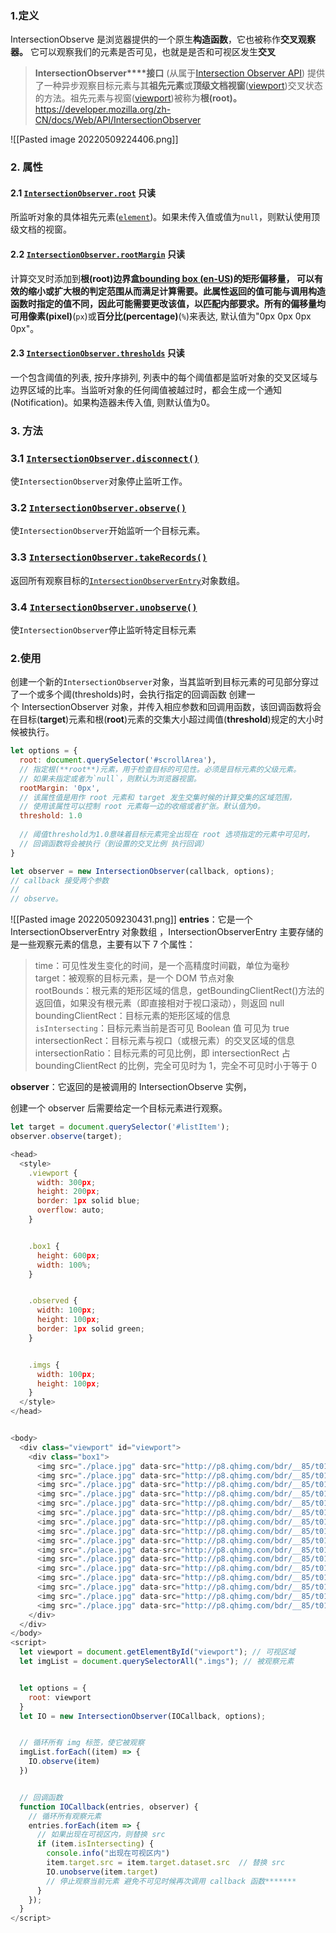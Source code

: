 ### 1.定义
IntersectionObserve 是浏览器提供的一个原生**构造函数**，它也被称作**交叉观察器。** 它可以观察我们的元素是否可见，也就是是否和可视区发生**交叉**

>**IntersectionObserver****接口** (从属于[Intersection Observer API](https://developer.mozilla.org/en-US/docs/Web/API/Intersection_Observer_API)) 提供了一种异步观察目标元素与其**祖先元素**或**顶级文档视窗**([viewport](https://developer.mozilla.org/zh-CN/docs/Glossary/Viewport))交叉状态的方法。祖先元素与视窗([viewport](https://developer.mozilla.org/zh-CN/docs/Glossary/Viewport))被称为**根(root)。**
https://developer.mozilla.org/zh-CN/docs/Web/API/IntersectionObserver

![[Pasted image 20220509224406.png]]
### 2. 属性
#### 2.1 [`IntersectionObserver.root`](https://developer.mozilla.org/zh-CN/docs/Web/API/IntersectionObserver/root) 只读

所监听对象的具体祖先元素([`element`](https://developer.mozilla.org/zh-CN/docs/Web/API/Element))。如果未传入值或值为`null`，则默认使用顶级文档的视窗。

#### 2.2 [`IntersectionObserver.rootMargin`](https://developer.mozilla.org/zh-CN/docs/Web/API/IntersectionObserver/rootMargin) 只读

计算交叉时添加到**根(root)**边界盒[bounding box (en-US)](https://developer.mozilla.org/en-US/docs/Glossary/bounding_box "Currently only available in English (US)")的矩形偏移量， 可以有效的缩小或扩大根的判定范围从而满足计算需要。此属性返回的值可能与调用构造函数时指定的值不同，因此可能需要更改该值，以匹配内部要求。所有的偏移量均可用**像素(pixel)**(`px`)或**百分比(percentage)**(`%`)来表达, 默认值为"0px 0px 0px 0px"。

#### 2.3 [`IntersectionObserver.thresholds`](https://developer.mozilla.org/zh-CN/docs/Web/API/IntersectionObserver/thresholds) 只读

一个包含阈值的列表, 按升序排列, 列表中的每个阈值都是监听对象的交叉区域与边界区域的比率。当监听对象的任何阈值被越过时，都会生成一个通知(Notification)。如果构造器未传入值, 则默认值为0。

### 3. 方法
### 3.1 [`IntersectionObserver.disconnect()`](https://developer.mozilla.org/zh-CN/docs/Web/API/IntersectionObserver/disconnect)

使`IntersectionObserver`对象停止监听工作。

### 3.2 [`IntersectionObserver.observe()`](https://developer.mozilla.org/zh-CN/docs/Web/API/IntersectionObserver/observe)

使`IntersectionObserver`开始监听一个目标元素。

### 3.3 [`IntersectionObserver.takeRecords()`](https://developer.mozilla.org/zh-CN/docs/Web/API/IntersectionObserver/takeRecords)

返回所有观察目标的[`IntersectionObserverEntry`](https://developer.mozilla.org/zh-CN/docs/Web/API/IntersectionObserverEntry)对象数组。

### 3.4 [`IntersectionObserver.unobserve()`](https://developer.mozilla.org/zh-CN/docs/Web/API/IntersectionObserver/unobserve)

使`IntersectionObserver`停止监听特定目标元素
### 2.使用
创建一个新的`IntersectionObserver`对象，当其监听到目标元素的可见部分穿过了一个或多个阈(thresholds)时，会执行指定的回调函数
创建一个 IntersectionObserver 对象，并传入相应参数和回调用函数，该回调函数将会在目标(**target**)元素和根(**root**)元素的交集大小超过阈值(**threshold**)规定的大小时候被执行。
```js
let options = {
  root: document.querySelector('#scrollArea'),
  // 指定根(**root**)元素，用于检查目标的可见性。必须是目标元素的父级元素。
  // 如果未指定或者为`null`，则默认为浏览器视窗。
  rootMargin: '0px',
  // 该属性值是用作 root 元素和 target 发生交集时候的计算交集的区域范围， 
  // 使用该属性可以控制 root 元素每一边的收缩或者扩张。默认值为0。
  threshold: 1.0
  
  // 阈值threshold为1.0意味着目标元素完全出现在 root 选项指定的元素中可见时，
  // 回调函数将会被执行（到设置的交叉比例 执行回调）
}

let observer = new IntersectionObserver(callback, options);
// callback 接受两个参数
//  
// observe。
```

![[Pasted image 20220509230431.png]]
**entries**：它是一个 IntersectionObserverEntry 对象数组 ，IntersectionObserverEntry 主要存储的是一些观察元素的信息，主要有以下 7 个属性：

> time：可见性发生变化的时间，是一个高精度时间戳，单位为毫秒  
> target：被观察的目标元素，是一个 DOM 节点对象  
> rootBounds：根元素的矩形区域的信息，getBoundingClientRect()方法的返回值，如果没有根元素（即直接相对于视口滚动），则返回 null  
> boundingClientRect：目标元素的矩形区域的信息  
> `isIntersecting`：目标元素当前是否可见 Boolean 值 可见为 true  
> intersectionRect：目标元素与视口（或根元素）的交叉区域的信息  
> intersectionRatio：目标元素的可见比例，即 intersectionRect 占 boundingClientRect 的比例，完全可见时为 1，完全不可见时小于等于 0

  
**observer**：它返回的是被调用的 IntersectionObserve 实例，


创建一个 observer 后需要给定一个目标元素进行观察。


```js
let target = document.querySelector('#listItem');
observer.observe(target);

```

```js
<head>
  <style>
    .viewport {
      width: 300px;
      height: 200px;
      border: 1px solid blue;
      overflow: auto;
    }


    .box1 {
      height: 600px;
      width: 100%;
    }


    .observed {
      width: 100px;
      height: 100px;
      border: 1px solid green;
    }


    .imgs {
      width: 100px;
      height: 100px;
    }
  </style>
</head>


<body>
  <div class="viewport" id="viewport">
    <div class="box1">
      <img src="./place.jpg" data-src="http://p8.qhimg.com/bdr/__85/t01e5f605262fb61fb4.jpg" alt="图片" class="imgs" />
      <img src="./place.jpg" data-src="http://p8.qhimg.com/bdr/__85/t01e5f605262fb61fb4.jpg" alt="图片" class="imgs" />
      <img src="./place.jpg" data-src="http://p8.qhimg.com/bdr/__85/t01e5f605262fb61fb4.jpg" alt="图片" class="imgs" />
      <img src="./place.jpg" data-src="http://p8.qhimg.com/bdr/__85/t01e5f605262fb61fb4.jpg" alt="图片" class="imgs" />
      <img src="./place.jpg" data-src="http://p8.qhimg.com/bdr/__85/t01e5f605262fb61fb4.jpg" alt="图片" class="imgs" />
      <img src="./place.jpg" data-src="http://p8.qhimg.com/bdr/__85/t01e5f605262fb61fb4.jpg" alt="图片" class="imgs" />
      <img src="./place.jpg" data-src="http://p8.qhimg.com/bdr/__85/t01e5f605262fb61fb4.jpg" alt="图片" class="imgs" />
      <img src="./place.jpg" data-src="http://p8.qhimg.com/bdr/__85/t01e5f605262fb61fb4.jpg" alt="图片" class="imgs" />
      <img src="./place.jpg" data-src="http://p8.qhimg.com/bdr/__85/t01e5f605262fb61fb4.jpg" alt="图片" class="imgs" />
      <img src="./place.jpg" data-src="http://p8.qhimg.com/bdr/__85/t01e5f605262fb61fb4.jpg" alt="图片" class="imgs" />
      <img src="./place.jpg" data-src="http://p8.qhimg.com/bdr/__85/t01e5f605262fb61fb4.jpg" alt="图片" class="imgs" />
      <img src="./place.jpg" data-src="http://p8.qhimg.com/bdr/__85/t01e5f605262fb61fb4.jpg" alt="图片" class="imgs" />
      <img src="./place.jpg" data-src="http://p8.qhimg.com/bdr/__85/t01e5f605262fb61fb4.jpg" alt="图片" class="imgs" />
      <img src="./place.jpg" data-src="http://p8.qhimg.com/bdr/__85/t01e5f605262fb61fb4.jpg" alt="图片" class="imgs" />
      <img src="./place.jpg" data-src="http://p8.qhimg.com/bdr/__85/t01e5f605262fb61fb4.jpg" alt="图片" class="imgs" />
      <img src="./place.jpg" data-src="http://p8.qhimg.com/bdr/__85/t01e5f605262fb61fb4.jpg" alt="图片" class="imgs" />
    </div>
  </div>
</body>
<script>
  let viewport = document.getElementById("viewport"); // 可视区域
  let imgList = document.querySelectorAll(".imgs"); // 被观察元素


  let options = {
    root: viewport
  }
  let IO = new IntersectionObserver(IOCallback, options);


  // 循环所有 img 标签，使它被观察
  imgList.forEach((item) => {
    IO.observe(item)
  })


  // 回调函数
  function IOCallback(entries, observer) {
    // 循环所有观察元素
    entries.forEach(item => {
      // 如果出现在可视区内，则替换 src
      if (item.isIntersecting) {
        console.info("出现在可视区内")
        item.target.src = item.target.dataset.src  // 替换 src
        IO.unobserve(item.target)  
        // 停止观察当前元素 避免不可见时候再次调用 callback 函数*******
      }
    });
  }
</script>


```